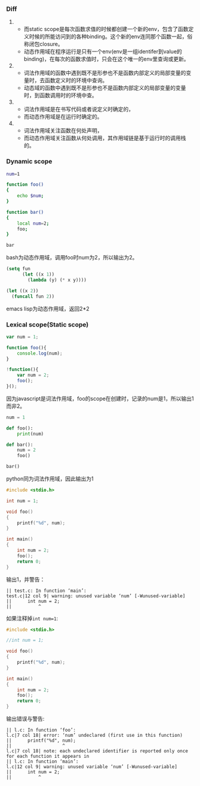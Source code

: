 ### Diff

1. 
    * 而static scope是每次函数求值的时候都创建一个新的env，包含了函数定义时候的所能访问到的各种binding。这个新的env连同那个函数一起，俗称闭包closure。
    * 动态作用域在程序运行是只有一个env(env是一组identifer到value的binding)，在每次的函数求值时，只会在这个唯一的env里查询或更新。
2. 
    * 词法作用域的函数中遇到既不是形参也不是函数内部定义的局部变量的变量时，去函数定义时的环境中查询。
    * 动态域的函数中遇到既不是形参也不是函数内部定义的局部变量的变量时，到函数调用时的环境中查。
3. 
    * 词法作用域是在书写代码或者说定义时确定的，
    * 而动态作用域是在运行时确定的。
4. 
    * 词法作用域关注函数在何处声明，
    * 而动态作用域关注函数从何处调用，其作用域链是基于运行时的调用栈的。

### Dynamic scope

``` sh
num=1

function foo()
{
    echo $num;
}

function bar()
{
    local num=2;
    foo;
}

bar
```

bash为动态作用域，调用foo时num为2，所以输出为2。

``` lisp
(setq fun
      (let ((x 1))
        (lambda (y) (* x y))))

(let ((x 2))
  (funcall fun 2))
```

emacs lisp为动态作用域，返回2*2

### Lexical scope(Static scope)

``` javascript
var num = 1;

function foo(){
    console.log(num);
}

!function(){
    var num = 2;
    foo();
}();
```

因为javascript是词法作用域，foo的scope在创建时，记录的num是1，所以输出1而非2。

``` python
num = 1

def foo():
    print(num)

def bar():
    num = 2
    foo()

bar()
```

python同为词法作用域，因此输出为1

``` c
#include <stdio.h>

int num = 1;

void foo()
{
    printf("%d", num);
}

int main()
{
    int num = 2;
    foo();
    return 0;
} 
```

输出1，并警告：

    || test.c: In function ‘main’:
    test.c|12 col 9| warning: unused variable ‘num’ [-Wunused-variable]
    ||      int num = 2;
    ||          ^

如果注释掉`int num=1`:

``` c
#include <stdio.h>

//int num = 1;

void foo()
{
    printf("%d", num);
}

int main()
{
    int num = 2;
    foo();
    return 0;
} 
```

输出错误与警告:

    || l.c: In function ‘foo’:
    l.c|7 col 18| error: ‘num’ undeclared (first use in this function)
    ||      printf("%d", num);
    ||                   ^
    l.c|7 col 18| note: each undeclared identifier is reported only once for each function it appears in
    || l.c: In function ‘main’:
    l.c|12 col 9| warning: unused variable ‘num’ [-Wunused-variable]
    ||      int num = 2;
    ||          ^
